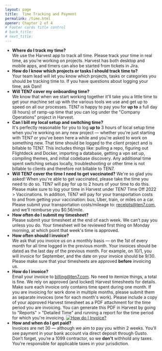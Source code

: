 ```yaml
---
layout: page
title:  Time Tracking and Payment
permalink: /time.html
opener: Chapter 2 of 4
# Footer cards title control
# back_title:
# next_title: 
---
```


- **Where do I track my time?**  
We use the Harvest app to track all time. Please track your time in real time, as you’re working on projects. Harvest has both desktop and mobile apps, and timers can also be started from tickets in Jira.
- **How do I know which projects or tasks I should track time to?**  
Your team lead will let you know which projects, tasks or categories you should be tracking time to. If you have questions about logging your time, ask Dani!
- **Will TEN7 cover my onboarding time?**  
We know that when we start working together it'll take you a little time to get your machine set up with the various tools we use and get up to speed on all our    processes. TEN7 is happy to pay you for **up to** a full day (8 hours) of ramp-up time that you can log under the "Company Operations" project in Harvest.
- **Can I bill my local setup and switching time?**  
It's perfectly reasonable for you to log **up to** 3 hours of local setup time when you're working on any new project — whether you're just starting with TEN7 or you've been here a while and you're asked to work on something new. That time should be logged to the client project and is billable to TEN7. This includes things like: pulling a repo, figuring out Flightdeck and Docker, importing a database, getting a vpn set up, compiling themes, and initial codebase discovery. Any additional time spent switching setups locally, troubleshooting or other time is not billable to clients and therefore not billable to TEN7.  
- **Will TEN7 cover the time I need to get vaccinated?** 
We're so glad you asked! When you're able to get vaccinated, please take the time you need to do so. TEN7 will pay for up to 2 hours of your time to do this. Please make sure to log your time in Harvest under TEN7 Time Off 2022 > Vaccinations. In addition, TEN7 will pay for your transportation costs to and from getting your vaccination: bus, Uber, train, or miles on a car. Please submit your transportation costs/mileage to: receipts@ten7.com, and we'll reimburse you $0.56/mile.  
- **How often do I submit my timesheet?**  
Please submit your timesheet at the end of each week. We can’t pay you unless you do. Your timesheet will be reviewed first thing on Monday morning, at which point that week's time is approved.
- **How often should I invoice?**  
We ask that you invoice us on a monthly basis — on the 1st of every month for all time logged in the previous month. Your invoices should be dated as the last day of the previous month. For example, on 10/1, you will invoice for September, and the date on your invoice should be 9/30. Please make sure that your timesheets are approved __before__ invoicing us.
- **How do I invoice?**  
Email your invoice to [billing@ten7.com](mailto:billing@ten7.com). No need to itemize things, a total is fine. We rely on approved (and locked) Harvest timesheets for details. Make sure each invoice only contains time spent during one month. If you are invoicing for work done in multiple months, please submit them as separate invoices (one for each month's work). Please include a copy of your approved Harvest timesheet as a PDF attachment for the time period you are invoicing. You can generate this PDF in Harvest by going to "Reports" > "Detailed Time" and running a report for the time period for which you're invoicing.
[![How do I Invoice?](harvest-time-report.png)](harvest-time-report.png)
- **How and when do I get paid?**  
Invoices are net 30 — although we aim to pay you within 2 weeks. You'll see payment in your bank account via direct deposit through Gusto. Don’t forget, you’re a 1099 contractor, so we **don't** withhold any taxes. You're responsible for applicable taxes in your jurisdiction.
